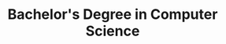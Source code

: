 ---
sort: 4
title: Bachelor's Degree in Computer Science
time: september_2017 / march_2021
description: University of Trento
---